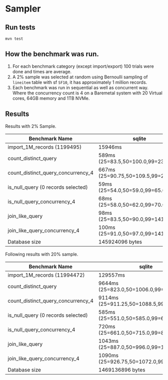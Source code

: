 # Sampler

## Run tests

`mvn test`

## How the benchmark was run.

1. For each benchmark category (except import/export) 100 trials were done and times are average.
2. A 2% sample was selected at random using Bernoulli sampling of `lineitem` table with sf `SF10`, it has approximately 1 million records.
3. Each benchmark was run in sequential as well as concurrent way. Where the concurrency count is 4 on a Baremetal system with 20 Virtual cores, 64GB memory and 1TB NVMe.

## Results

Results with 2% Sample.

| Benchmark Name                     | sqlite                              | duckdb                         | Prestodb                              | presto_export | mysql | presto_import |
|------------------------------------|-------------------------------------|--------------------------------|---------------------------------------|---------------|-------|---------------|
| import_1M_records (1199495)        | 15946ms                             | 2753ms                         | 322ms                                 | 6090ms        |       |               |
| count_distinct_query               | 589ms (25=83.5,50=100.0,99=2327.5)  | 5ms (25=2.0,50=3.0,99=33.04)   | 182ms (25=82.0,50=147.0,99=592.16)    | ?             |       |               |
| count_distinct_query_concurrency_4 | 667ms (25=90.75,50=109.5,99=2850.0) | 20ms (25=4.75,50=8.0,99=90.89) | 323ms (25=111.75,50=229.0,99=1063.15) | ?             |       |               |
| is_null_query (0 records selected) | 59ms (25=54.0,50=59.0,99=65.02)     | 0ms (25=0.0,50=0.0,99=0.0)     | ?                                     |               |       |               |
| is_null_query_concurrency_4        | 68ms (25=58.0,50=62.0,99=70.0)      | 0ms (25=0.0,50=0.0,99=0.0)     | ?                                     |               |       |               |
| join_like_query                    | 98ms  (25=83.5,50=90.0,99=141.08)   | 3ms (25=2.0,50=3.0,99=10.0)    | ?                                     |               |       |               |
| join_like_query_concurrency_4      | 100ms (25=91.0,50=97.0,99=141.68)   | 7ms (25=4.0,50=6.0,99=20.84)   | ?                                     |               |       |               |
| Database size                      | 145924096 bytes                     | 36712448 bytes                 | ? bytes                               | 236 Mb        |       |               |

Following results with 20% sample.

| Benchmark Name                     | sqlite                                   | duckdb                               | presto_export | mysql | presto_import |
|------------------------------------|------------------------------------------|--------------------------------------|---------------|-------|---------------|
| import_1M_records (11994472)       | 129557ms                                 | 7766ms                               | 30130ms       |       |               |
| count_distinct_query               | 9644ms (25=823.0,50=1006.0,99=30604.38)  | 68ms (25=8.0,50=13.0,99=317.42)      | ?             |       |               |
| count_distinct_query_concurrency_4 | 9114ms (25=911.25,50=1088.5,99=41368.74) | 270ms (25=55.75,50=102.0,99=1148.01) | ?             |       |               |
| is_null_query (0 records selected) | 585ms (25=551.0,50=585.0,99=659.46)      | 0ms (25=0.0,50=0.0,99=0.0)           |               |       |               |
| is_null_query_concurrency_4        | 720ms (25=661.0,50=715.0,99=863.1)       | 0ms (25=0.0,50=0.0,99=0.0)           |               |       |               |
| join_like_query                    | 1043ms  (25=887.0,50=996.0,99=1475.48)   | 20ms (25=12.0,50=14.0,99=50.02)      |               |       |               |
| join_like_query_concurrency_4      | 1090ms (25=926.75,50=1072.0,99=1482.25)  | 107ms (25=64.75,50=85.0,99=281.99)   |               |       |               |
| Database size                      | 1469136896 bytes                         | 361246720 bytes                      | 2.3 G         |       |               |